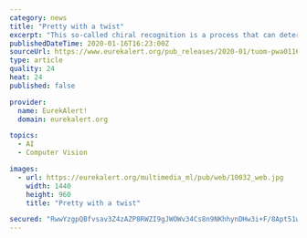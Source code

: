 ```yaml
---
category: news
title: "Pretty with a twist"
excerpt: "This so-called chiral recognition is a process that can determine whether a molecule acts as medicine or poison. The inner walls of the obtained nanostructure cages offer sites that can direct guest molecules. The researchers observed such a process in some of the larger pores, where three of the same molecules assembled as a chiral object."
publishedDateTime: 2020-01-16T16:23:00Z
sourceUrl: https://www.eurekalert.org/pub_releases/2020-01/tuom-pwa011620.php
type: article
quality: 24
heat: 24
published: false

provider:
  name: EurekAlert!
  domain: eurekalert.org

topics:
  - AI
  - Computer Vision

images:
  - url: https://eurekalert.org/multimedia_ml/pub/web/10032_web.jpg
    width: 1440
    height: 960
    title: "Pretty with a twist"

secured: "RwwYzgpQBfvsav3Z4zAZP8RWZI9gJWOWv34Cs8n9NKhhynDHw3i+F/8Apt51wJPx5CPgqAq3M+9+woGKQM1rwNg0ZcltuO4FQEPNpa4vS3c8D/X7O3Ojx5VdJDd0eHNg9eEhewdD9KV7gt5J36iL4Qg3OW5HPx6QIN1EfZuaGfSBPwGCoKv6nv62HCu/HthCsGso/r9a1UrNsTLdsaM9fdT3WKmAaFLpxeRYafuQ4cZ44HY7ZrVO3ngniXuHe/l7C3isohaHWTZl8hf989Cy8IAytjnc29PNCOMdQ/lHnCgjQT7GO9oAUzihBtXTJPbplQWaV92Nbd/NgrLFtlD2n5OL4oywyJvkvg1tUp/RUQrrfe116VzIaGPG6MvAaXLMFGppqNw3mseOYIxLzuAVJ1uM59G/MrQAu8oNWqDYZvX2NQXkp25A2oNQnvWBdK5RbfovALGOaEGDQG+/SJ2JZg==;Q5KjVsI4DqMQHUHnkgPWWA=="
---
```



